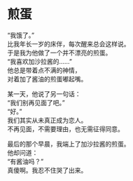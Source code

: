 # 煎蛋

“我饿了。”\
比我年长一岁的床伴，每次醒来总会这样说。\
于是我为他做了一个并不漂亮的煎蛋。\
“我喜欢加沙拉酱的……”\
他总是带着点不满的神情，\
对着加了酱油的煎蛋嘟起嘴。

某一天，他说了另一句话：\
“我们别再见面了吧。”\
“好。”\
我们其实从未真正成为恋人。\
不再见面，不需要理由，也无需征得同意。

最后的那个早晨，我端上了加沙拉酱的煎蛋。\
他却问道：\
“有酱油吗？”\
真傻啊。我忍不住哭了出来。












